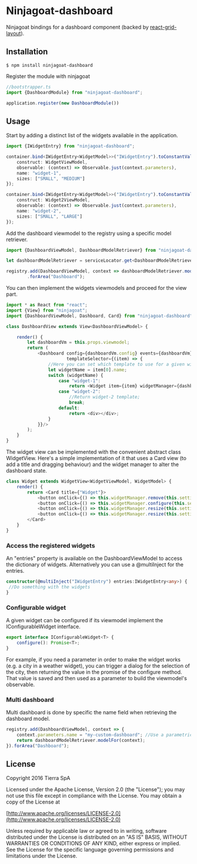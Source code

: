 # Ninjagoat-dashboard

Ninjagoat bindings for a dashboard component (backed by [react-grid-layout](https://github.com/STRML/react-grid-layout)).

## Installation

`
$ npm install ninjagoat-dashboard
`

Register the module with ninjagoat

```typescript
//bootstrapper.ts
import {DashboardModule} from "ninjagoat-dashboard";

application.register(new DashboardModule())
```

## Usage

Start by adding a distinct list of the widgets available in the application.
```typescript
import {IWidgetEntry} from "ninjagoat-dashboard";

container.bind<IWidgetEntry<WidgetModel>>("IWidgetEntry").toConstantValue({
    construct: WidgetViewModel,
    observable: (context) => Observable.just(context.parameters),
    name: "widget-1",
    sizes: ["SMALL", "MEDIUM"]
});

container.bind<IWidgetEntry<WidgetModel>>("IWidgetEntry").toConstantValue({
    construct: Widget2ViewModel,
    observable: (context) => Observable.just(context.parameters),
    name: "widget-2",
    sizes: ["SMALL", "LARGE"]
});
```

Add the dashboard viewmodel to the registry using a specific model retriever.

```typescript
import {DashboardViewModel, DashboardModelRetriever} from "ninjagoat-dashboard";

let dashboardModelRetriever = serviceLocator.get<DashboardModelRetriever>("DashboardModelRetriever");

registry.add(DashboardViewModel, context => dashboardModelRetriever.modelFor(context))
        .forArea("Dashboard");
```

You can then implement the widgets viewmodels and proceed for the view part.

```typescript
import * as React from "react";
import {View} from "ninjagoat";
import {DashboardViewModel, Dashboard, Card} from "ninjagoat-dashboard";

class DashboardView extends View<DashboardViewModel> {

    render() {
        let dashboardVm = this.props.viewmodel;
        return (
            <Dashboard config={dashboardVm.config} events={dashboardVm} widgets={dashboardVm.widgets}
                       templateSelector={(item) => {
                //Here you can set which template to use for a given widget
                let widgetName = item[0].name;
                switch (widgetName) {
                    case "widget-1":
                        return <Widget item={item} widgetManager={dashboardVm} />;
                    case "widget-2":
                        //Return widget-2 template;
                        break;
                    default:
                        return <div></div>;
                }
            }}/>
        );
    }
}
```

The widget view can be implemented with the convenient abstract class WidgetView. Here's a simple implementation of it that uses a Card view (to add a title and dragging behaviour) and the widget manager to alter the dashboard state.
```typescript
class Widget extends WidgetView<WidgetViewModel, WidgetModel> {
    render() {
        return <Card title={"Widget"}>
            <button onClick={() => this.widgetManager.remove(this.settings.id)}>Close</button>
            <button onClick={() => this.widgetManager.configure(this.settings.id)}>Configure</button>
            <button onClick={() => this.widgetManager.resize(this.settings.id, "LARGE")}>Make large</button>
            <button onClick={() => this.widgetManager.resize(this.settings.id, "SMALL")}>Make small</button>
        </Card>
    }
}
```

### Access the registered widgets

An "entries" property is available on the DashboardViewModel to access the dictionary of widgets.
Alternatively you can use a @multiInject for the entries.

```typescript
constructor(@multiInject("IWidgetEntry") entries:IWidgetEntry<any>) {
 //Do something with the widgets   
}
```

### Configurable widget

A given widget can be configured if its viewmodel implement the IConfigurableWidget interface.

```typescript
export interface IConfigurableWidget<T> {
    configure(): Promise<T>;
}
```

For example, if you need a parameter in order to make the widget works (e.g. a city in a weather widget), you can trigger a dialog for the selection of the city, then returning the value in the promise of the configure method. That value is saved and then used as a parameter to build the viewmodel's observable.

### Multi dashboard

Multi dashboard is done by specific the name field when retrieving the dashboard model.

```typescript
registry.add(DashboardViewModel, context => {
    context.parameters.name = "my-custom-dashboard"; //Use a parametric field in the router to populate it automatically
    return dashboardModelRetriever.modelFor(context);
}).forArea("Dashboard");
```

## License

Copyright 2016 Tierra SpA

Licensed under the Apache License, Version 2.0 (the "License");
you may not use this file except in compliance with the License.
You may obtain a copy of the License at

[http://www.apache.org/licenses/LICENSE-2.0](http://www.apache.org/licenses/LICENSE-2.0)

Unless required by applicable law or agreed to in writing, software
distributed under the License is distributed on an "AS IS" BASIS,
WITHOUT WARRANTIES OR CONDITIONS OF ANY KIND, either express or implied.
See the License for the specific language governing permissions and
limitations under the License.
